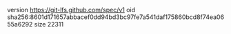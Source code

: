 version https://git-lfs.github.com/spec/v1
oid sha256:8601d171657abbacef0dd94bd3bc97fe7a541daf175860bcd8f74ea0655a6292
size 22311
